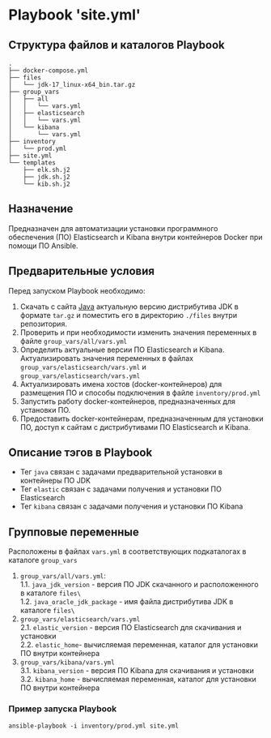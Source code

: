 # Playbook 'site.yml'

## Структура файлов и каталогов Playbook
```
.
├── docker-compose.yml
├── files
│   └── jdk-17_linux-x64_bin.tar.gz
├── group_vars
│   ├── all
│   │   └── vars.yml
│   ├── elasticsearch
│   │   └── vars.yml
│   └── kibana
│       └── vars.yml
├── inventory
│   └── prod.yml
├── site.yml
└── templates
    ├── elk.sh.j2
    ├── jdk.sh.j2
    └── kib.sh.j2
```

## Назначение
Предназначен для автоматизации установки программного обеспечения (ПО) Elasticsearch и Kibana внутри контейнеров Docker при помощи ПО Ansible.

## Предварительные условия
Перед запуском Playbook необходимо:
1. Скачать с сайта [Java](https://www.oracle.com/java/technologies/downloads/) актуальную версию дистрибутива JDK в формате `tar.gz` и поместить его в директорию `./files` внутри репозитория.
2. Проверить и при необходимости изменить значения переменных в файле `group_vars/all/vars.yml`
3. Определить актуальные версии ПО Elasticsearch и Kibana. Актуализировать значения переменных в файлах `group_vars/elasticsearch/vars.yml` и `group_vars/elasticsearch/vars.yml`
4. Актуализировать имена хостов (docker-контейнеров) для размещения ПО и способы подключения в файле `inventory/prod.yml`
5. Запустить работу docker-контейнеров, предназначенных для установки ПО. 
6. Предоставить docker-контейнерам, предназначенным для установки ПО, доступ к сайтам с дистрибутивами ПО Elasticsearch и Kibana. 

## Описание тэгов в Playbook
* Тег `java` связан с задачами предварительной установки в контейнеры ПО JDK
* Тег `elastic` связан с задачами получения и установки ПО Elasticsearch
* Тег `kibana` связан с задачами получения и установки ПО Kibana

## Групповые переменные
Расположены в файлах `vars.yml` в соответствующих подкаталогах в каталоге `group_vars`

1. `group_vars/all/vars.yml`:  
1.1. `java_jdk_version` - версия ПО JDK скачанного и расположенного в каталоге `files\`    
1.2. `java_oracle_jdk_package` - имя файла дистрибутива JDK в каталоге `files\`  
2. `group_vars/elasticsearch/vars.yml`  
2.1. `elastic_version` - версия ПО Elasticsearch для скачивания и установки  
2.2. `elastic_home`- вычисляемая переменная, каталог  для установки ПО внутри контейнера
3. `group_vars/kibana/vars.yml`  
3.1. `kibana_version` - версия ПО Kibana для скачивания и установки  
3.2. `kibana_home` - вычисляемая переменная, каталог  для установки ПО внутри контейнера  

### Пример запуска Playbook

```shell
ansible-playbook -i inventory/prod.yml site.yml
```

